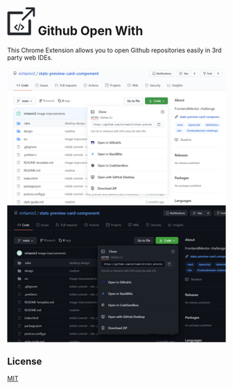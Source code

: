 # ![github-open-with icon](./icon.svg "Github Open With") Github Open With

This Chrome Extension allows you to open Github repositories easily in 3rd party web IDEs.

![Extension demo](./extension-demo.png)
![Extension demo dark](./extension-demo-dark.png)

## License

[MIT](./LICENSE)
